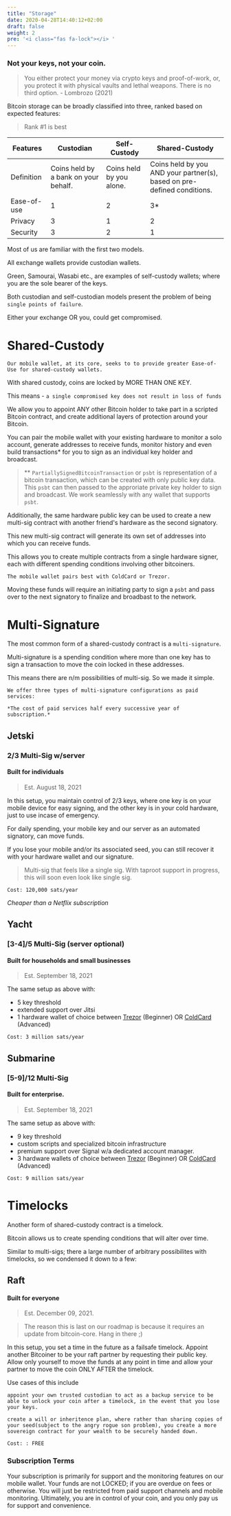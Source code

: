```yaml
---
title: "Storage"
date: 2020-04-28T14:40:12+02:00
draft: false
weight: 2
pre: '<i class="fas fa-lock"></i> '
---
```



### Not your keys, not your coin.

> You either protect your money via crypto keys and proof-of-work, or, you protect it with physical vaults and lethal weapons. There is no third option. - Lombrozo (2021)

Bitcoin storage can be broadly classified into three, ranked based on expected features:

> Rank #1 is best

<div class="support-table">

| Features | Custodian | Self-Custody | Shared-Custody |
| -------- | --------------- | --------------- | ------------ |
|Definition| Coins held by a bank on your behalf.| Coins held by you alone.| Coins held by you AND your partner(s), based on pre-defined conditions. | 
| Ease-of-use | 1 | 2 | 3* |
| Privacy | 3 | 1 | 2 |
| Security | 3 | 2 | 1 |

</div>

Most of us are familiar with the first two models. 

All exchange wallets provide custodian wallets. 

Green, Samourai, Wasabi etc., are examples of self-custody wallets; where you are the sole bearer of the keys.

Both custodian and self-custodian models present the problem of being `single points of failure`.

Either your exchange OR you, could get compromised.

# Shared-Custody

```text
Our mobile wallet, at its core, seeks to to provide greater Ease-of-Use for shared-custody wallets.
```
With shared custody, coins are locked by MORE THAN ONE KEY.

This means - `a single compromised key does not result in loss of funds` 

We allow you to appoint ANY other Bitcoin holder to take part in a scripted Bitcoin contract, and create additional layers of protection around your Bitcoin.

You can pair the mobile wallet with your existing hardware to monitor a solo account, generate addresses to receive funds, monitor history and even build transactions* for you to sign as an individual key holder and broadcast. 

> ** `PartiallySignedBitcoinTransaction` or `psbt` is representation of a bitcoin transaction, which can be created with only public key data. This `psbt` can then passed to the approriate private key holder to sign and broadcast. We work seamlessly with any wallet that supports `psbt`. 


Additionally, the same hardware public key can be used to create a new multi-sig contract with another friend's hardware as the second signatory.

This new multi-sig contract will generate its own set of addresses into which you can receive funds.

This allows you to create multiple contracts from a single hardware signer, each with different spending conditions involving other bitcoiners.


```
The mobile wallet pairs best with ColdCard or Trezor.
```
Moving these funds will require an initiating party to sign a `psbt` and pass over to the next signatory to finalize and broadbast to the network.


# Multi-Signature

The most common form of a shared-custody contract is a `multi-signature`. 

Multi-signature is a spending condition where more than one key has to sign a transaction to move the coin locked in these addresses.

This means there are n/m possibilities of multi-sig. So we made it simple. 

```
We offer three types of multi-signature configurations as paid services:
```
`*The cost of paid services half every successive year of subscription.*`

##  Jetski
### 2/3 Multi-Sig w/server
#### Built for individuals
> Est. August 18, 2021

In this setup, you maintain control of 2/3 keys, where one key is on your mobile device for easy signing, and the other key is in your cold hardware, just to use incase of emergency. 

For daily spending, your mobile key and our server as an automated signatory, can move funds.

If you lose your mobile and/or its associated seed, you can still recover it with your hardware wallet and our signature.

> Multi-sig that feels like a single sig. With taproot support in progress, this will soon even look like single sig.

`Cost: 120,000 sats/year`

*Cheaper than a Netflix subscription*

## Yacht
### [3-4]/5 Multi-Sig (server optional)
#### Built for households and small businesses

> Est. September 18, 2021

The same setup as above with:
- 5 key threshold
- extended support over Jitsi
- 1 hardware wallet of choice between [Trezor](https://trezor.io) (Beginner) OR [ColdCard](https://coldcardwallet.com) (Advanced)

`Cost: 3 million sats/year`

## Submarine
### [5-9]/12 Multi-Sig
#### Built for enterprise.

> Est. September 18, 2021

The same setup as above with:
- 9 key threshold
- custom scripts and specialized bitcoin infrastructure
- premium support over Signal w/a dedicated account manager.
- 3 hardware wallets of choice between [Trezor](https://trezor.io) (Beginner) OR [ColdCard](https://coldcardwallet.com) (Advanced)


`Cost: 9 million sats/year`

# Timelocks

Another form of shared-custody contract is a timelock.

Bitcoin allows us to create spending conditions that will alter over time.

Similar to multi-sigs; there a large number of arbitrary possibilites with timelocks, so we condensed it down to a few:

## Raft
#### Built for everyone

> Est. December 09, 2021. 

> The reason this is last on our roadmap is because it requires an update from bitcoin-core. Hang in there ;)

In this setup, you set a time in the future as a failsafe timelock. Appoint another Bitcoiner to be your raft partner by requesting their public key. Allow only yourself to move the funds at any point in time and allow your partner to move the coin ONLY AFTER the timelock. 

Use cases of this include 

`appoint your own trusted custodian to act as a backup service to be able to unlock your coin after a timelock, in the event that you lose your keys.` 

`create a will or inheritence plan, where rather than sharing copies of your seed(subject to the angry rogue son problem), you create a more sovereign contract for your wealth to be securely handed down.`

```
Cost: : FREE
```

### Subscription Terms

Your subscription is primarily for support and the monitoring features on our mobile wallet. Your funds are not LOCKED; if you are overdue on fees or otherwise. You will just be restricted from paid support channels and mobile monitoring. Ultimately, you are in control of your coin, and you only pay us for support and convenience.